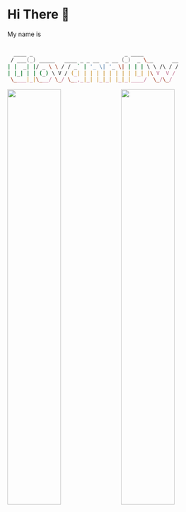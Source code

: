 # Hi There 👋

My name is 

```zsh

  ____ _                             _ ____
 / ___(_) _____   ____ _ _ __  _ __ (_)  _ \__      __
| |  _| |/ _ \ \ / / _` | '_ \| '_ \| | | | \ \ /\ / /
| |_| | | (_) \ V / (_| | | | | | | | | |_| |\ V  V /
 \____|_|\___/ \_/ \__,_|_| |_|_| |_|_|____/  \_/\_/

```


<a href="https://github.com/GiovanniDw?tab=repositories">
  <img align="left" width="49%" src="https://github-readme-stats.vercel.app/api/top-langs/?username=GiovanniDw&layout=compact&langs_count=6" />
</a>
<a href="https://github.com/GiovanniDw">
  <img align="right" width="49%" src="https://github-readme-stats.vercel.app/api?username=GiovanniDw&show_icons=true&count_private=true" />
</a>



<!--
**GiovanniDw/GiovanniDw** is a ✨ _special_ ✨ repository because its `README.md` (this file) appears on your GitHub profile.

Here are some ideas to get you started:

- 🔭 I’m currently working on ...
- 🌱 I’m currently learning ...
- 👯 I’m looking to collaborate on ...
- 🤔 I’m looking for help with ...
- 💬 Ask me about ...
- 📫 How to reach me: ...
- 😄 Pronouns: ...
- ⚡ Fun fact: ...
-->
